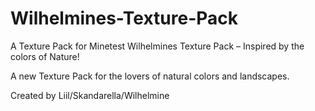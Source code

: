 # Wilhelmines-Texture-Pack
A Texture Pack for Minetest
Wilhelmines Texture Pack – Inspired by the colors of Nature!

A new Texture Pack for the lovers of natural colors and landscapes.

Created by Liil/Skandarella/Wilhelmine
